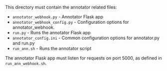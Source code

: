 This directory must contain the annotator related files:
* `annotator_webhook.py` - Annotator Flask app
* `annotator_webhook_config.py` - Configuration options for annotator_webhook.
* `run.py` - Runs the annotator Flask app
* `annotator_config.ini` - Common configuration options for annotator.py and run.py
* `run_ann.sh` - Runs the annotator script

The annotator Flask app must listen for requests on port 5000, as defined in `run_ann_webhook.sh`.
